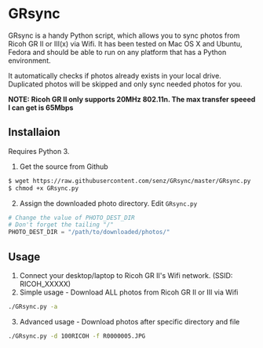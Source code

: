 # GRsync
GRsync is a handy Python script, which allows you to sync photos from Ricoh GR II or III(x) via Wifi. It has been tested on Mac OS X and Ubuntu, Fedora and should be able to run on any platform that has a Python environment.

It automatically checks if photos already exists in your local drive. Duplicated photos will be skipped and only sync needed photos for you.

**NOTE: Ricoh GR II only supports 20MHz 802.11n. The max transfer speeed I can get is 65Mbps**

## Installaion

Requires Python 3.

1. Get the source from Github
 
```bash
$ wget https://raw.githubusercontent.com/senz/GRsync/master/GRsync.py
$ chmod +x GRsync.py
```

2. Assign the downloaded photo directory. Edit `GRsync.py`
 
```python
# Change the value of PHOTO_DEST_DIR
# Don't forget the tailing "/"
PHOTO_DEST_DIR = "/path/to/downloaded/photos/"
```

## Usage
1. Connect your desktop/laptop to Ricoh GR II's Wifi network. (SSID: RICOH_XXXXX)
2. Simple usage - Download ALL photos from Ricoh GR II or III via Wifi

```bash
./GRsync.py -a
```

3. Advanced usage - Download photos after specific directory and file

```bash
./GRsync.py -d 100RICOH -f R0000005.JPG
```
